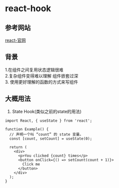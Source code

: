 # react-hook
## 参考网站
<p><a href="https://zh-hans.reactjs.org/docs/hooks-overview.html">react-官网</a></p>  

##  背景
1.在组件之间复用状态逻辑很难  
2.复杂组件变得难以理解 组件嵌套过深  
3. 使用更好理解的函数的方式来写组件

## 大概用法  
1. State Hook(类似之前的state的用法)  
```
import React, { useState } from 'react';

function Example() {
  // 声明一个叫 “count” 的 state 变量。
  const [count, setCount] = useState(0);

  return (
    <div>
      <p>You clicked {count} times</p>
      <button onClick={() => setCount(count + 1)}>
        Click me
      </button>
    </div>
  );
}
```  




